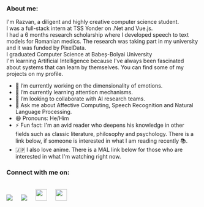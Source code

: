 
### About me:
I'm Razvan, a diligent and highly creative computer science student.<br/>
I was a full-stack intern at TSS Yonder on .Net and Vue.js.<br/>
I had a 6 months research scholarship where I developed speech to text models for Romanian medics. The research was taking part in my university and it was funded by PixelData. <br/>
I graduated Computer Science at Babeș-Bolyai University <br/>
I'm learning Artificial Intelligence because I've always been fascinated about systems that can learn by themselves. You can find some of my projects on my profile.

- 🔭 I’m currently working on the dimensionality of emotions.
- 🌱 I’m currently learning attention mechanisms.
- 👯 I’m looking to collaborate with AI research teams.
- 💬 Ask me about Affective Computing, Speech Recognition and Natural Language Processing.
- 😄 Pronouns: He/Him
- ⚡ Fun fact: I'm an avid reader who deepens his knowledge in other fields such as classic literature, philosophy and psychology. There is a link below, if someone is interested in what I am reading recently :books:. 
- :jp: I also love anime. There is a MAL link below for those who are interested in what I'm watching right now.

### Connect with me on:
<br>
<a target="_blank" href="https://www.linkedin.com/in/alex-r%C4%83zvan-ispas-b286b5209/"><img src="https://img.shields.io/badge/-LinkedIn-0077B5?style=for-the-badge&logo=Linkedin&logoColor=white"></img></a>
&emsp;
<a target="_blank" href="https://twitter.com/Razvanip"><img src="https://img.shields.io/badge/-Twitter-1DA1F2?style=for-the-badge&logo=Twitter&logoColor=white"></img></a>
&emsp;
<a target="_blank" href="https://myanimelist.net/profile/RazvanIp"><img src="https://upload.wikimedia.org/wikipedia/commons/7/7a/MyAnimeList_Logo.png" width="30px"></img></a>
&emsp;
<a target="_blank" href="https://www.goodreads.com/user/show/101006284-r-zvan-ispas"><img src="https://cdn.icon-icons.com/icons2/1125/PNG/512/1486164227-goodreadssquarelight1_79648.png" width="30px"></img></a>
&emsp;
